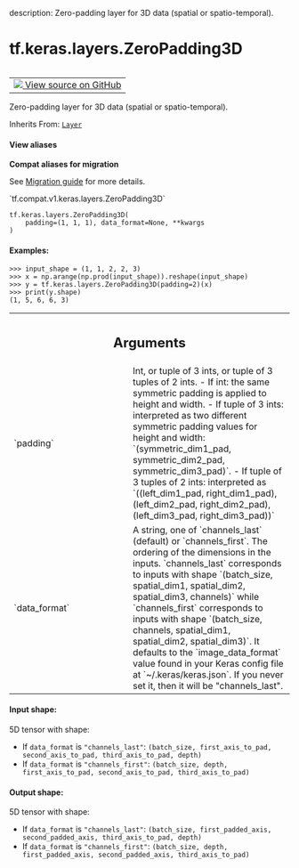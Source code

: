 description: Zero-padding layer for 3D data (spatial or spatio-temporal).

<div itemscope itemtype="http://developers.google.com/ReferenceObject">
<meta itemprop="name" content="tf.keras.layers.ZeroPadding3D" />
<meta itemprop="path" content="Stable" />
<meta itemprop="property" content="__init__"/>
<meta itemprop="property" content="__new__"/>
</div>

# tf.keras.layers.ZeroPadding3D

<!-- Insert buttons and diff -->

<table class="tfo-notebook-buttons tfo-api nocontent" align="left">
<td>
  <a target="_blank" href="https://github.com/tensorflow/tensorflow/blob/r2.4/tensorflow/python/keras/layers/convolutional.py#L2890-L3012">
    <img src="https://www.tensorflow.org/images/GitHub-Mark-32px.png" />
    View source on GitHub
  </a>
</td>
</table>



Zero-padding layer for 3D data (spatial or spatio-temporal).

Inherits From: [`Layer`](../../../tf/keras/layers/Layer.md)

<section class="expandable">
  <h4 class="showalways">View aliases</h4>
  <p>
<b>Compat aliases for migration</b>
<p>See
<a href="https://www.tensorflow.org/guide/migrate">Migration guide</a> for
more details.</p>
<p>`tf.compat.v1.keras.layers.ZeroPadding3D`</p>
</p>
</section>

<pre class="devsite-click-to-copy prettyprint lang-py tfo-signature-link">
<code>tf.keras.layers.ZeroPadding3D(
    padding=(1, 1, 1), data_format=None, **kwargs
)
</code></pre>



<!-- Placeholder for "Used in" -->


#### Examples:



```
>>> input_shape = (1, 1, 2, 2, 3)
>>> x = np.arange(np.prod(input_shape)).reshape(input_shape)
>>> y = tf.keras.layers.ZeroPadding3D(padding=2)(x)
>>> print(y.shape)
(1, 5, 6, 6, 3)
```

<!-- Tabular view -->
 <table class="responsive fixed orange">
<colgroup><col width="214px"><col></colgroup>
<tr><th colspan="2"><h2 class="add-link">Arguments</h2></th></tr>

<tr>
<td>
`padding`
</td>
<td>
Int, or tuple of 3 ints, or tuple of 3 tuples of 2 ints.
- If int: the same symmetric padding
is applied to height and width.
- If tuple of 3 ints:
interpreted as two different
symmetric padding values for height and width:
`(symmetric_dim1_pad, symmetric_dim2_pad, symmetric_dim3_pad)`.
- If tuple of 3 tuples of 2 ints:
interpreted as
`((left_dim1_pad, right_dim1_pad), (left_dim2_pad,
right_dim2_pad), (left_dim3_pad, right_dim3_pad))`
</td>
</tr><tr>
<td>
`data_format`
</td>
<td>
A string,
one of `channels_last` (default) or `channels_first`.
The ordering of the dimensions in the inputs.
`channels_last` corresponds to inputs with shape
`(batch_size, spatial_dim1, spatial_dim2, spatial_dim3, channels)`
while `channels_first` corresponds to inputs with shape
`(batch_size, channels, spatial_dim1, spatial_dim2, spatial_dim3)`.
It defaults to the `image_data_format` value found in your
Keras config file at `~/.keras/keras.json`.
If you never set it, then it will be "channels_last".
</td>
</tr>
</table>



#### Input shape:

5D tensor with shape:
- If `data_format` is `"channels_last"`:
    `(batch_size, first_axis_to_pad, second_axis_to_pad, third_axis_to_pad,
      depth)`
- If `data_format` is `"channels_first"`:
    `(batch_size, depth, first_axis_to_pad, second_axis_to_pad,
      third_axis_to_pad)`



#### Output shape:

5D tensor with shape:
- If `data_format` is `"channels_last"`:
    `(batch_size, first_padded_axis, second_padded_axis, third_axis_to_pad,
      depth)`
- If `data_format` is `"channels_first"`:
    `(batch_size, depth, first_padded_axis, second_padded_axis,
      third_axis_to_pad)`



